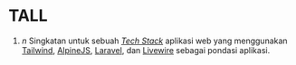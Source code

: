 # TALL

1. _n_ Singkatan untuk sebuah [_Tech Stack_](tech-stsck) aplikasi web yang menggunakan [Tailwind](tailwind), [AlpineJS](alpineJs), [Laravel](laravel), dan [Livewire](livewire) sebagai pondasi aplikasi.
